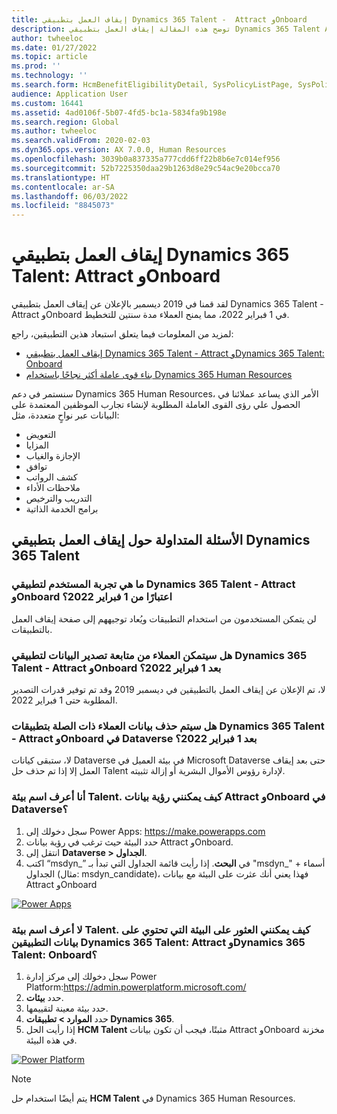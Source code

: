 ```yaml
---
title: إيقاف العمل بتطبيقي Dynamics 365 Talent - ‏ Attract وOnboard
description: توضح هذه المقالة إيقاف العمل بتطبيقي Dynamics 365 Talent ‎‎Attract‏و ‎Onboard‎‎.
author: twheeloc
ms.date: 01/27/2022
ms.topic: article
ms.prod: ''
ms.technology: ''
ms.search.form: HcmBenefitEligibilityDetail, SysPolicyListPage, SysPolicySourceDocumentRuleType, BenefitWorkspace, HcmBenefitSummaryPart
audience: Application User
ms.custom: 16441
ms.assetid: 4ad0106f-5b07-4fd5-bc1a-5834fa9b198e
ms.search.region: Global
ms.author: twheeloc
ms.search.validFrom: 2020-02-03
ms.dyn365.ops.version: AX 7.0.0, Human Resources
ms.openlocfilehash: 3039b0a837335a777cdd6ff22b8b6e7c014ef956
ms.sourcegitcommit: 52b7225350daa29b1263d8e29c54ac9e20bcca70
ms.translationtype: HT
ms.contentlocale: ar-SA
ms.lasthandoff: 06/03/2022
ms.locfileid: "8845073"
---
```

# <a name="dynamics-365-talent-attract-and-onboard-apps-retirement"></a>إيقاف العمل بتطبيقي Dynamics 365 Talent: Attract وOnboard


لقد قمنا في 2019 ديسمبر بالإعلان عن إيقاف العمل بتطبيقي Dynamics 365 Talent -‏ Attract وOnboard في 1 فبراير 2022، مما يمنح العملاء مدة سنتين للتخطيط.

لمزيد من المعلومات فيما يتعلق استبعاد هذين التطبيقين، راجع:
 - [إيقاف العمل بتطبيقي Dynamics 365 Talent - Attract وDynamics 365 Talent: Onboard](https://community.dynamics.com/365/humanresources/b/dynamics365forhumanresources/posts/retiring-dynamics-365-talent-attract-and-onboard-apps)
 - [بناء قوى عاملة أكثر نجاحًا باستخدام Dynamics 365 Human Resources](https://cloudblogs.microsoft.com/dynamics365/bdm/2019/12/06/building-a-more-successful-workforce-with-dynamics-365-human-resources)

سنستمر في دعم Dynamics 365 Human Resources، الأمر الذي يساعد عملائنا في الحصول علي رؤى القوى العاملة المطلوبة لإنشاء تجارب الموظفين المعتمدة على البيانات عبر نواحٍ متعددة، مثل:

- التعويض
- المزايا‬
- الإجازة والغياب
- توافق
- كشف الرواتب
- ملاحظات الأداء
- التدريب والترخيص
- برامج الخدمة الذاتية

## <a name="dynamics-365-talent-apps-retirement-faq"></a>الأسئلة المتداولة حول إيقاف العمل بتطبيقي Dynamics 365 Talent

### <a name="what-is-the-user-experience-for-both-dynamics-365-talent---attract-and-onboard-apps-starting-february-1-2022"></a>ما هي تجربة المستخدم لتطبيقي Dynamics 365 Talent - ‏Attract وOnboard اعتبارًا من 1 فبراير 2022؟

لن يتمكن المستخدمون من استخدام التطبيقات ويُعاد توجيههم إلى صفحة إيقاف العمل بالتطبيقات.

### <a name="can-customers-continue-to-export-data-for-both-dynamics-365-talent---attract-and-onboard-apps-after-february-1-2022"></a>هل سيتمكن العملاء من متابعة تصدير البيانات لتطبيقي Dynamics 365 Talent - ‏Attract وOnboard بعد 1 فبراير 2022؟
  
لا، تم الإعلان عن إيقاف العمل بالتطبيقين في ديسمبر 2019 وقد تم توفير قدرات التصدير المطلوبة حتى 1 فبراير 2022. 

### <a name="will-the-customers-data-related-to-both-dynamics-365-talent---attract-and-onboard-apps-in-dataverse-be-deleted-after-february-1-2022"></a>هل سيتم حذف بيانات العملاء ذات الصلة بتطبيقات Dynamics 365 Talent - ‏Attract وOnboard في Dataverse بعد 1 فبراير 2022؟

لا، ستبقى كيانات Dataverse في بيئة العميل في Microsoft Dataverse حتى بعد إيقاف العمل إلا إذا تم حذف حل Talent لإدارة رؤوس الأموال البشرية أو إزالة تثبيته.

### <a name="i-know-the-name-of-the-talent-environment-how-can-i-see-the-attract-and-onboard-data-in-dataverse"></a>أنا أعرف اسم بيئة Talent. كيف يمكنني رؤية بيانات Attract وOnboard في Dataverse؟

1.  سجل دخولك إلى Power Apps: https://make.powerapps.com
2.  حدد البيئة حيث ترغب في رؤية بيانات Attract وOnboard.
3.  انتقل إلى **Dataverse > الجداول**. 
4.  اكتب “msdyn_” في **البحث**. إذا رأيت قائمة الجداول التي تبدأ بـ "msdyn_" + أسماء الجداول (مثال: msdyn_candidate)، فهذا يعني أنك عثرت على البيئة مع بيانات Attract وOnboard

[![Power Apps](./media/Powerapps.png)](./media/Powerapps.png)

### <a name="i-dont-know-the-name-of-the-talent-environment-how-can-i-find-the-environment-that-has-the-data-for-the-dynamics-365-talent-attract-and-dynamics-365-talent-onboard-applications"></a>لا أعرف اسم بيئة Talent. كيف يمكنني العثور على البيئة التي تحتوي على بيانات التطبيقين Dynamics 365 Talent: Attract وDynamics 365 Talent: Onboard؟

1)  سجل دخولك إلى مركز إدارة Power Platform:https://admin.powerplatform.microsoft.com/
2)  حدد **بيئات**.
3)  حدد بيئة معينة لتقييمها.
4)  حدد **الموارد > تطبيقات Dynamics 365**.
5)  إذا رأيت الحل **HCM Talent** مثبتًا، فيجب أن تكون بيانات Attract وOnboard مخزنة في هذه البيئة. 

[![Power Platform](./media/HCMTalent.png)](./media/HCMTalent.png)

> [!NOTE] 
> يتم أيضًا استخدام حل **HCM Talent** في Dynamics 365 Human Resources.
